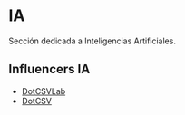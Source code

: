 # IA
Sección dedicada a Inteligencias Artificiales.

## Influencers IA
- [DotCSVLab](https://www.youtube.com/@DotCSVLab)
- [DotCSV](https://www.youtube.com/@DotCSV)